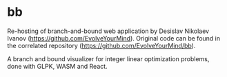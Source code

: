 # bb
Re-hosting of branch-and-bound web application by Desislav Nikolaev Ivanov (https://github.com/EvolveYourMind). Original code can be found in the correlated repository (https://github.com/EvolveYourMind/bb).

A branch and bound visualizer for integer linear optimization problems, done with GLPK, WASM and React.
